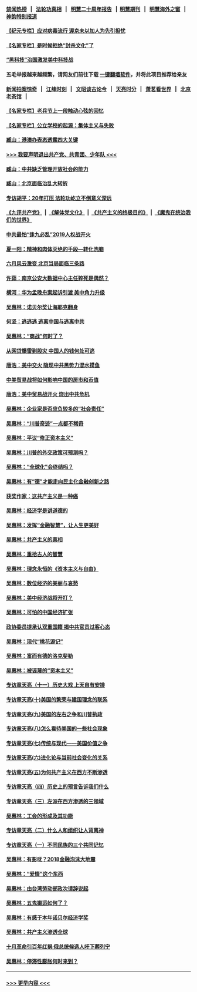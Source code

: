 #### [禁闻热榜](热点新闻.md?=0)  &nbsp;&nbsp;|&nbsp;&nbsp; [法轮功真相](https://github.com/gfw-breaker/truth/blob/master/README.md?=0) &nbsp;&nbsp;|&nbsp;&nbsp; [明慧二十周年报告](https://github.com/gfw-breaker/mh-reports/blob/master/README.md?=0) &nbsp;&nbsp;|&nbsp;&nbsp;[明慧期刊](https://github.com/gfw-breaker/mh-qikan) &nbsp;&nbsp;|&nbsp;&nbsp; [明慧海外之窗](https://github.com/gfw-breaker/mh-news/blob/master/README.md?=0) &nbsp;&nbsp;|&nbsp;&nbsp; [神韵特别报道](https://github.com/gfw-breaker/mh-news/blob/master/shenyun.md?=0)
#### [【纪元专栏】应对病毒流行 渥京未以加人为先引担忧](../pages/nsc423/n11875714.md?t=02292031) 
#### [【名家专栏】是时候拒绝“封杀文化”了](../pages/nsc423/n11814093.md?t=02292031) 
#### [“黑科技”治国激发美中科技战](../pages/nsc423/n11638056.md?t=02292031) 
#### 五毛举报越来越频繁，请网友们前往下载 [一键翻墙软件](https://github.com/gfw-breaker/ssr-accounts)，并将此项目推荐给亲友
#### [新闻拍案惊奇](https://github.com/gfw-breaker/banned-news/blob/master/pages/link4.md) &nbsp;&nbsp;|&nbsp;&nbsp; [江峰时刻](https://github.com/gfw-breaker/banned-news/blob/master/pages/link4.md) &nbsp;&nbsp;|&nbsp;&nbsp; [文昭谈古论今](https://github.com/gfw-breaker/banned-news/blob/master/pages/link4.md) &nbsp;&nbsp;|&nbsp;&nbsp; [天亮时分](https://github.com/gfw-breaker/banned-news/blob/master/pages/link4.md) &nbsp;&nbsp;|&nbsp;&nbsp; [萧茗看世界](https://github.com/gfw-breaker/banned-news/blob/master/pages/link4.md) &nbsp;&nbsp;|&nbsp;&nbsp; [北京老茶馆](https://github.com/gfw-breaker/banned-news/blob/master/pages/link4.md) &nbsp;&nbsp;|&nbsp;&nbsp; 
#### [【名家专栏】老兵节上一段触动心弦的回忆](../pages/nsc423/n11646016.md?t=02292031) 
#### [【名家专栏】公立学校的起源：集体主义与失败](../pages/nsc423/n11601833.md?t=02292031) 
#### [臧山：港澳办表态透露四大关键](../pages/nsc423/n11421628.md?t=02292031) 
#### [>>> 我要声明退出共产党、共青团、少年队 <<<](https://github.com/begood0513/goodnews/blob/master/quit/letter.md) 
#### [臧山：中共缺乏管理开放社会的能力](../pages/nsc423/n11407457.md?t=02292031) 
#### [臧山：北京面临治乱大转折](../pages/nsc423/n11406895.md?t=02292031) 
#### [专访胡平：20年打压 法轮功屹立不倒意义深远](../pages/nsc423/n11398800.md?t=02292031) 
#### [《九评共产党》](https://github.com/begood0513/9ping.md/blob/master/README.md) &nbsp;|&nbsp; [《解体党文化》](../../../../jtdwh.md/blob/master/README.md)  &nbsp;|&nbsp; [《共产主义的终极目的》](../../../../gczydzjmd.md/blob/master/README.md) &nbsp;|&nbsp; [《魔鬼在统治我们的世界》](../../../../mgztzwmdsj.md/blob/master/README.md) 
#### [中共最怕“逢九必乱”2019人权战开火](../pages/nsc423/n11385248.md?t=02292031) 
#### [夏一阳：精神和肉体灭绝的手段—转化洗脑](../pages/nsc423/n11368250.md?t=02292031) 
#### [六月风云激变 北京当局面临三条路](../pages/nsc423/n11313668.md?t=02292031) 
#### [许茹：南京公安大数据中心主任猝死是偶然？](../pages/nsc423/n11064744.md?t=02292031) 
#### [横河：华为孟晚舟案起诉引渡 美中角力升级](../pages/nsc423/n11027230.md?t=02292031) 
#### [吴惠林：诺贝尔奖让海耶克翻身](../pages/nsc423/n10890049.md?t=02292031) 
#### [何坚：逃逃逃 逃离中国与逃离中共](../pages/nsc423/n10592891.md?t=02292031) 
#### [吴惠林：“商战”何时了？](../pages/nsc423/n10573558.md?t=02292031) 
#### [从网贷爆雷到股灾 中国人的钱何处可逃](../pages/nsc423/n10572800.md?t=02292031) 
#### [唐浩：美中交火 隐现中共黑势力混水摸鱼](../pages/nsc423/n10544040.md?t=02292031) 
#### [中美贸易战将如何影响中国的房市和币值](../pages/nsc423/n10543697.md?t=02292031) 
#### [唐浩：美中贸易战开火 烧出中共危机](../pages/nsc423/n10540126.md?t=02292031) 
#### [吴惠林：企业家是否应负较多的“社会责任”](../pages/nsc423/n10535022.md?t=02292031) 
#### [吴惠林：“川普奇迹”一点都不稀奇](../pages/nsc423/n10512808.md?t=02292031) 
#### [吴惠林：平议“修正资本主义”](../pages/nsc423/n10495724.md?t=02292031) 
#### [吴惠林：川普的外交政策可预测吗？](../pages/nsc423/n10462387.md?t=02292031) 
#### [吴惠林：“全球化”会终结吗？](../pages/nsc423/n10452838.md?t=02292031) 
#### [吴惠林：有“德”才能走向民主化金融创新之路](../pages/nsc423/n10432292.md?t=02292031) 
#### [获奖作家：这共产主义是一种癌](../pages/nsc423/n10431541.md?t=02292031) 
#### [吴惠林：经济学是讲道德的](../pages/nsc423/n10398014.md?t=02292031) 
#### [吴惠林：发挥“金融智慧”，让人生更美好](../pages/nsc423/n10375019.md?t=02292031) 
#### [吴惠林：共产主义的真相](../pages/nsc423/n10351394.md?t=02292031) 
#### [吴惠林：重拾古人的智慧](../pages/nsc423/n10337691.md?t=02292031) 
#### [吴惠林：理念永恒的《资本主义与自由》](../pages/nsc423/n10316274.md?t=02292031) 
#### [吴惠林：数位经济的美丽与哀愁](../pages/nsc423/n10292946.md?t=02292031) 
#### [吴惠林：美中经济战将开打？](../pages/nsc423/n10258825.md?t=02292031) 
#### [吴惠林：可怕的中国经济扩张](../pages/nsc423/n10219147.md?t=02292031) 
#### [政协委员提承认双重国籍 揭中共官员过客心态](../pages/nsc423/n10208809.md?t=02292031) 
#### [吴惠林：现代“桃花源记”](../pages/nsc423/n10185234.md?t=02292031) 
#### [吴惠林：富而有德的洛克斐勒](../pages/nsc423/n10142264.md?t=02292031) 
#### [吴惠林：被诬蔑的“资本主义”](../pages/nsc423/n10124816.md?t=02292031) 
#### [专访章天亮（十一）历史大戏 上天自有安排](../pages/nsc423/n10094905.md?t=02292031) 
#### [专访章天亮(十)美国的繁荣与建国理念的联系](../pages/nsc423/n10094899.md?t=02292031) 
#### [专访章天亮(九)美国的左右之争和川普执政](../pages/nsc423/n10094889.md?t=02292031) 
#### [专访章天亮(八)怎么看待美国的一些社会现象](../pages/nsc423/n10094857.md?t=02292031) 
#### [专访章天亮(七)传统与现代——美国价值之争](../pages/nsc423/n10093140.md?t=02292031) 
#### [专访章天亮(六)进化论与当前社会变化的关系](../pages/nsc423/n10092036.md?t=02292031) 
#### [专访章天亮(五)为何共产主义在西方不断渗透](../pages/nsc423/n10083620.md?t=02292031) 
#### [专访章天亮（四）历史上的预言告诉我们什么](../pages/nsc423/n10083606.md?t=02292031) 
#### [专访章天亮（三）左派在西方渗透的三领域](../pages/nsc423/n10081115.md?t=02292031) 
#### [吴惠林：工会的形成及其功能](../pages/nsc423/n10080633.md?t=02292031) 
#### [专访章天亮（二）什么人和组织让人背离神](../pages/nsc423/n10076637.md?t=02292031) 
#### [专访章天亮（一）不同民族的三个共同记忆](../pages/nsc423/n10074188.md?t=02292031) 
#### [吴惠林：有影呒？2018金融泡沫大地震](../pages/nsc423/n10040534.md?t=02292031) 
#### [吴惠林：“爱情”这个东西](../pages/nsc423/n10019423.md?t=02292031) 
#### [吴惠林：由台湾劳动部政次请辞说起](../pages/nsc423/n9979679.md?t=02292031) 
#### [吴惠林：五鬼搬运如何了？](../pages/nsc423/n9925338.md?t=02292031) 
#### [吴惠林：有感于本年诺贝尔经济学奖](../pages/nsc423/n9871883.md?t=02292031) 
#### [吴惠林：共产主义渗透全球](../pages/nsc423/n9812748.md?t=02292031) 
#### [十月革命引百年红祸 俄总统候选人吁下葬列宁](../pages/nsc423/n9810182.md?t=02292031) 
#### [吴惠林：停滞性膨胀何时来到？](../pages/nsc423/n9764136.md?t=02292031) 

----
#### [ >>> 更早内容 <<< ](../indexes/nsc423-earlier.md)
